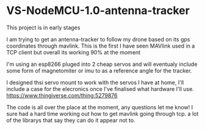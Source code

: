 # VS-NodeMCU-1.0-antenna-tracker

This project is in early stages

I am trying to get an antenna-tracker to follow my drone based on its gps coordinates through mavlink.
This is the first I have seen MAVlink used in a TCP client but overall its working 90% at the moment

I'm using an esp8266 pluged into 2 cheap servos and will eventualy include some form of magnetomiter or imu to as a reference angle for the tracker.

I designed thsi servo mount to work with the servos I have at home, I'll include a case for the elecronics once I've finalised what hardware I'll use. https://www.thingiverse.com/thing:5279876


The code is all over the place at the moment, any questions let me know! I sure had a hard time working out how to get mavlink going through tcp. a lot of the librarys that say they can do it appear not to.
